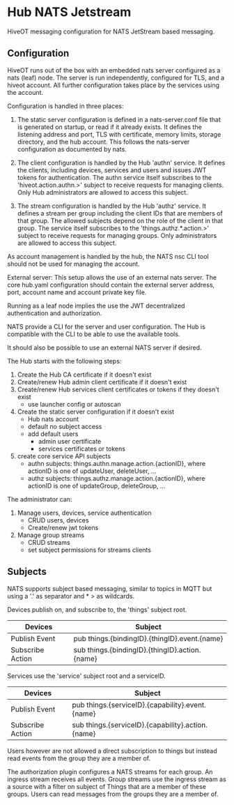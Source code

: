 # Hub NATS Jetstream

HiveOT messaging configuration for NATS JetStream based messaging.


## Configuration

HiveOT runs out of the box with an embedded nats server configured as a nats (leaf) node. The server is run independently, configured for TLS, and a hiveot account. All further configuration takes place by the services using the account.

Configuration is handled in three places:
1. The static server configuration is defined in a nats-server.conf file that is generated on startup, or read if it already exists. It defines the listening address and port, TLS with certificate, memory limits, storage directory, and the hub account. This follows the nats-server configuration as documented by nats. 

2. The client configuration is handled by the Hub 'authn' service. It defines the clients, including devices, services and users and issues JWT tokens for authentication. The authn service itself subscribes to the 'hiveot.action.authn.>' subject to receive requests for managing clients.  Only Hub administrators are allowed to access this subject.

3. The stream configuration is handled by the Hub 'authz' service. It defines a stream per group including the client IDs that are members of that group. The allowed subjects depend on the role of the client in that group. The service itself subscribes to the 'things.authz.*.action.>' subject to receive requests for managing groups. Only administrators are allowed to access this subject.  

As account management is handled by the hub, the NATS nsc CLI tool should not be used for managing the account.

External server:
This setup allows the use of an external nats server. The core hub.yaml configuration should contain the external server address, port, account name and account private key file. 


Running as a leaf node implies the use the JWT decentralized authentication and authorization.  

NATS provide a CLI for the server and user configuration. The Hub is compatible with the CLI to be able to use the available tools.

It should also be possible to use an external NATS server if desired.

The Hub starts with the following steps:
1. Create the Hub CA certificate if it doesn't exist
2. Create/renew Hub admin client certificate if it doesn't exist
3. Create/renew Hub services client certificates or tokens if they doesn't exist
   - use launcher config or autoscan
4. Create the static server configuration if it doesn't exist
   - Hub nats account
   - default no subject access
   - add default users
     - admin user certificate
     - services certificates or tokens
3. create core service API subjects
    - authn subjects: things.authn.manage.action.{actionID}, where actionID is one of updateUser, deleteUser, ...
    - authz subjects: things.authz.manage.action.{actionID}, where actionID is one of updateGroup, deleteGroup, ...

The administrator can:
1. Manage users, devices, service authentication
   - CRUD users, devices
   - Create/renew jwt tokens
2. Manage group streams
   - CRUD streams
   - set subject permissions for streams clients



## Subjects

NATS supports subject based messaging, similar to topics in MQTT but using a '.' as separator and * > as wildcards.

Devices publish on, and subscribe to, the 'things' subject root.

| Devices          | Subject                                        |
|------------------|------------------------------------------------|
| Publish Event    | pub things.{bindingID}.{thingID}.event.{name}  |
| Subscribe Action | sub things.{bindingID}.{thingID}.action.{name} |


Services use the 'service' subject root and a serviceID.

| Devices          | Subject                                           |
|------------------|---------------------------------------------------|
| Publish Event    | pub things.{serviceID}.{capability}.event.{name}  |
| Subscribe Action | sub things.{serviceID}.{capability}.action.{name} |


Users however are not allowed a direct subscription to things but instead read events from the group they are a member of.  

The authorization plugin configures a NATS streams for each group. An ingress stream receives all events. Group streams use the ingress stream as a source with a filter on subject of Things that are a member of these groups. Users can read messages from the groups they are a member of.


